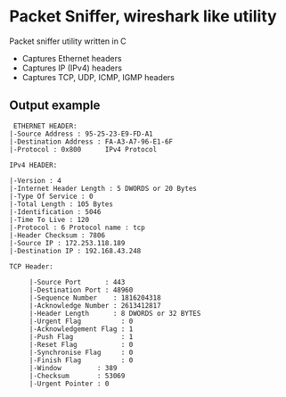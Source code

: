 # Packet Sniffer, wireshark like utility

Packet sniffer utility written in C

- Captures Ethernet headers
- Captures IP (IPv4) headers
- Captures TCP, UDP, ICMP, IGMP headers

## Output example

     ETHERNET HEADER:
	|-Source Address : 95-25-23-E9-FD-A1
	|-Destination Address : FA-A3-A7-96-E1-6F
	|-Protocol : 0x800		IPv4 Protocol

	IPv4 HEADER:

	|-Version : 4
	|-Internet Header Length : 5 DWORDS or 20 Bytes
	|-Type Of Service : 0
	|-Total Length : 105 Bytes
	|-Identification : 5046
	|-Time To Live : 120
	|-Protocol : 6 Protocol name : tcp
	|-Header Checksum : 7806
	|-Source IP : 172.253.118.189
	|-Destination IP : 192.168.43.248

	TCP Header: 

		 |-Source Port      : 443
		 |-Destination Port : 48960
		 |-Sequence Number    : 1816204318
		 |-Acknowledge Number : 2613412817
		 |-Header Length      : 8 DWORDS or 32 BYTES
		 |-Urgent Flag          : 0
		 |-Acknowledgement Flag : 1
		 |-Push Flag            : 1
		 |-Reset Flag           : 0
		 |-Synchronise Flag     : 0
		 |-Finish Flag          : 0
		 |-Window         : 389
		 |-Checksum       : 53069
		 |-Urgent Pointer : 0



